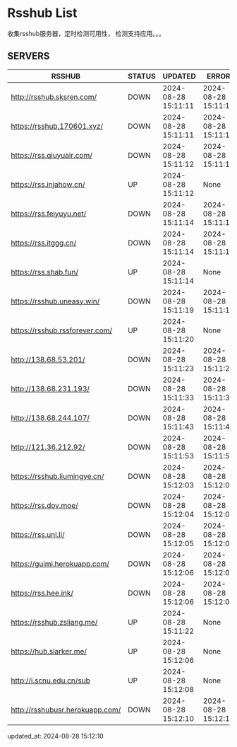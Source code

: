 # Rsshub List

收集rsshub服务器，定时检测可用性， 检测支持应用。。。


## SERVERS

|  RSSHUB   | STATUS  | UPDATED  | ERROR  | TWITTER |  
|  ----  | ----  | ----  | ----  | ---- |  
| http://rsshub.sksren.com/ | DOWN | 2024-08-28 15:11:11 | 2024-08-28 15:11:11 |  
| https://rsshub.170601.xyz/ | DOWN | 2024-08-28 15:11:11 | 2024-08-28 15:11:11 |  
| https://rss.qiuyuair.com/ | DOWN | 2024-08-28 15:11:12 | 2024-08-28 15:11:12 |  
| https://rss.injahow.cn/ | UP | 2024-08-28 15:11:12 | None ||  
| https://rss.feiyuyu.net/ | DOWN | 2024-08-28 15:11:14 | 2024-08-28 15:11:14 |  
| https://rss.itggg.cn/ | DOWN | 2024-08-28 15:11:14 | 2024-08-28 15:11:14 |  
| https://rss.shab.fun/ | UP | 2024-08-28 15:11:14 | None ||  
| https://rsshub.uneasy.win/ | DOWN | 2024-08-28 15:11:19 | 2024-08-28 15:11:19 |  
| https://rsshub.rssforever.com/ | UP | 2024-08-28 15:11:20 | None ||  
| http://138.68.53.201/ | DOWN | 2024-08-28 15:11:23 | 2024-08-28 15:11:23 |  
| http://138.68.231.193/ | DOWN | 2024-08-28 15:11:33 | 2024-08-28 15:11:33 |  
| http://138.68.244.107/ | DOWN | 2024-08-28 15:11:43 | 2024-08-28 15:11:43 |  
| http://121.36.212.92/ | DOWN | 2024-08-28 15:11:53 | 2024-08-28 15:11:53 |  
| https://rsshub.liumingye.cn/ | DOWN | 2024-08-28 15:12:03 | 2024-08-28 15:12:03 |  
| https://rss.dov.moe/ | DOWN | 2024-08-28 15:12:04 | 2024-08-28 15:12:04 |  
| https://rss.unl.li/ | DOWN | 2024-08-28 15:12:05 | 2024-08-28 15:12:05 |  
| https://guimi.herokuapp.com/ | DOWN | 2024-08-28 15:12:06 | 2024-08-28 15:12:06 |  
| https://rss.hee.ink/ | DOWN | 2024-08-28 15:12:06 | 2024-08-28 15:12:06 |  
| https://rsshub.zsliang.me/ | UP | 2024-08-28 15:11:22 | None |OK|  
| https://hub.slarker.me/ | UP | 2024-08-28 15:12:06 | None ||  
| http://i.scnu.edu.cn/sub | UP | 2024-08-28 15:12:08 | None ||  
| http://rsshubusr.herokuapp.com/ | DOWN | 2024-08-28 15:12:10 | 2024-08-28 15:12:10 |  
  

updated_at: 2024-08-28 15:12:10  
